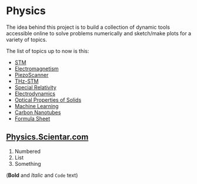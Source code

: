 # Physics

The idea behind this project is to build a collection of dynamic tools accessible online to solve problems numerically and sketch/make plots for a variety of topics.

The list of topics up to now is this:
- [STM](https://physics.scientar.com/stm/)
- [Electromagnetism](https://physics.scientar.com/electromagnetism/)
- [PiezoScanner](https://physics.scientar.com/piezoscanner/)
- [THz-STM](https://physics.scientar.com/thzstm/)
- [Special Relativity](https://physics.scientar.com/specialRelativity/)
- [Electrodynamics](https://physics.scientar.com/electrodynamics/)
- [Optical Properties of Solids](https://physics.scientar.com/optical_properties_of_solids/)
- [Machine Learning](https://physics.scientar.com/machine_learning/)
- [Carbon Nanotubes](https://physics.scientar.com/carbon_nanotubes/)
- [Formula Sheet](https://physics.scientar.com/formula_sheet/)


## [Physics.Scientar.com](https://physics.scientar.com)



1. Numbered
2. List
3. Something


(**Bold** and _Italic_ and `Code` text)
